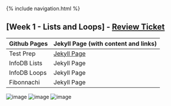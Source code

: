 {% include navigation.html %}

## [Week 1 - Lists and Loops] - [Review Ticket](https://github.com/Gennalynb123/Individual-Algorithmic-Project/issues/2)

| Github Pages | Jekyll Page (with content and links)| 
| --- | --- |
| Test Prep | [Jekyll Page](https://gennalynb123.github.io/Individual-Algorithmic-Project/TestPrep2) |
| InfoDB Lists | Jekyll Page | 
| InfoDB Loops | Jekyll Page |
| Fibonnachi | Jekyll Page |

![image](https://user-images.githubusercontent.com/89223650/158452771-cc52a052-8eba-428b-addd-4ce993951e7c.png)
![image](https://user-images.githubusercontent.com/89223650/158452804-aa40d251-177e-4565-9814-94c6e83661b9.png)
![image](https://user-images.githubusercontent.com/89223650/158452835-58d6fa4f-0da5-424a-ab85-3a50e79fae3c.png)
